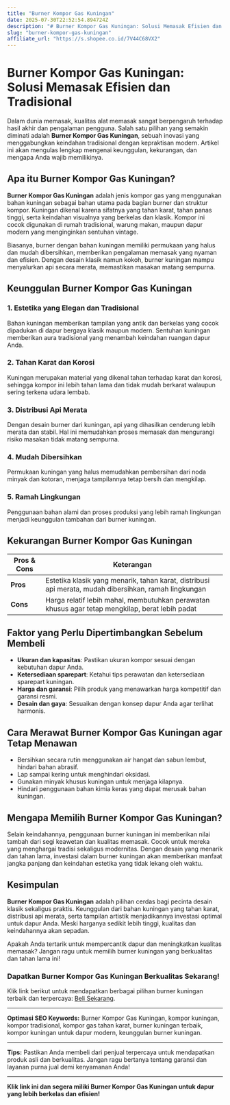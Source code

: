 ```yaml
---
title: "Burner Kompor Gas Kuningan"
date: 2025-07-30T22:52:54.894724Z
description: "# Burner Kompor Gas Kuningan: Solusi Memasak Efisien dan Tradisional..."
slug: "burner-kompor-gas-kuningan"
affiliate_url: "https://s.shopee.co.id/7V44C68VX2"
---
```

# Burner Kompor Gas Kuningan: Solusi Memasak Efisien dan Tradisional

Dalam dunia memasak, kualitas alat memasak sangat berpengaruh terhadap hasil akhir dan pengalaman pengguna. Salah satu pilihan yang semakin diminati adalah **Burner Kompor Gas Kuningan**, sebuah inovasi yang menggabungkan keindahan tradisional dengan kepraktisan modern. Artikel ini akan mengulas lengkap mengenai keunggulan, kekurangan, dan mengapa Anda wajib memilikinya.

## Apa itu Burner Kompor Gas Kuningan?

**Burner Kompor Gas Kuningan** adalah jenis kompor gas yang menggunakan bahan kuningan sebagai bahan utama pada bagian burner dan struktur kompor. Kuningan dikenal karena sifatnya yang tahan karat, tahan panas tinggi, serta keindahan visualnya yang berkelas dan klasik. Kompor ini cocok digunakan di rumah tradisional, warung makan, maupun dapur modern yang menginginkan sentuhan vintage.

Biasanya, burner dengan bahan kuningan memiliki permukaan yang halus dan mudah dibersihkan, memberikan pengalaman memasak yang nyaman dan efisien. Dengan desain klasik namun kokoh, burner kuningan mampu menyalurkan api secara merata, memastikan masakan matang sempurna.

## Keunggulan Burner Kompor Gas Kuningan

### 1. Estetika yang Elegan dan Tradisional
Bahan kuningan memberikan tampilan yang antik dan berkelas yang cocok dipadukan di dapur bergaya klasik maupun modern. Sentuhan kuningan memberikan aura tradisional yang menambah keindahan ruangan dapur Anda.

### 2. Tahan Karat dan Korosi
Kuningan merupakan material yang dikenal tahan terhadap karat dan korosi, sehingga kompor ini lebih tahan lama dan tidak mudah berkarat walaupun sering terkena udara lembab.

### 3. Distribusi Api Merata
Dengan desain burner dari kuningan, api yang dihasilkan cenderung lebih merata dan stabil. Hal ini memudahkan proses memasak dan mengurangi risiko masakan tidak matang sempurna.

### 4. Mudah Dibersihkan
Permukaan kuningan yang halus memudahkan pembersihan dari noda minyak dan kotoran, menjaga tampilannya tetap bersih dan mengkilap.

### 5. Ramah Lingkungan
Penggunaan bahan alami dan proses produksi yang lebih ramah lingkungan menjadi keunggulan tambahan dari burner kuningan.

## Kekurangan Burner Kompor Gas Kuningan

| Pros & Cons | Keterangan |
|--------------|------------|
| **Pros**   | Estetika klasik yang menarik, tahan karat, distribusi api merata, mudah dibersihkan, ramah lingkungan |
| **Cons**   | Harga relatif lebih mahal, membutuhkan perawatan khusus agar tetap mengkilap, berat lebih padat |


## Faktor yang Perlu Dipertimbangkan Sebelum Membeli

- **Ukuran dan kapasitas**: Pastikan ukuran kompor sesuai dengan kebutuhan dapur Anda.
- **Ketersediaan sparepart**: Ketahui tips perawatan dan ketersediaan sparepart kuningan.
- **Harga dan garansi**: Pilih produk yang menawarkan harga kompetitif dan garansi resmi.
- **Desain dan gaya**: Sesuaikan dengan konsep dapur Anda agar terlihat harmonis.

## Cara Merawat Burner Kompor Gas Kuningan agar Tetap Menawan

- Bersihkan secara rutin menggunakan air hangat dan sabun lembut, hindari bahan abrasif.
- Lap sampai kering untuk menghindari oksidasi.
- Gunakan minyak khusus kuningan untuk menjaga kilapnya.
- Hindari penggunaan bahan kimia keras yang dapat merusak bahan kuningan.

## Mengapa Memilih Burner Kompor Gas Kuningan?

Selain keindahannya, penggunaan burner kuningan ini memberikan nilai tambah dari segi keawetan dan kualitas memasak. Cocok untuk mereka yang menghargai tradisi sekaligus modernitas. Dengan desain yang menarik dan tahan lama, investasi dalam burner kuningan akan memberikan manfaat jangka panjang dan keindahan estetika yang tidak lekang oleh waktu.

## Kesimpulan

**Burner Kompor Gas Kuningan** adalah pilihan cerdas bagi pecinta desain klasik sekaligus praktis. Keunggulan dari bahan kuningan yang tahan karat, distribusi api merata, serta tampilan artistik menjadikannya investasi optimal untuk dapur Anda. Meski harganya sedikit lebih tinggi, kualitas dan keindahannya akan sepadan.

Apakah Anda tertarik untuk mempercantik dapur dan meningkatkan kualitas memasak? Jangan ragu untuk memilih burner kuningan yang berkualitas dan tahan lama ini!

### Dapatkan Burner Kompor Gas Kuningan Berkualitas Sekarang!

Klik link berikut untuk mendapatkan berbagai pilihan burner kuningan terbaik dan terpercaya: [Beli Sekarang](https://s.shopee.co.id/7V44C68VX2).

---

**Optimasi SEO Keywords:** Burner Kompor Gas Kuningan, kompor kuningan, kompor tradisional, kompor gas tahan karat, burner kuningan terbaik, kompor kuningan untuk dapur modern, keunggulan burner kuningan.

---

**Tips:** Pastikan Anda membeli dari penjual terpercaya untuk mendapatkan produk asli dan berkualitas. Jangan ragu bertanya tentang garansi dan layanan purna jual demi kenyamanan Anda!

---

**Klik link ini dan segera miliki Burner Kompor Gas Kuningan untuk dapur yang lebih berkelas dan efisien!**